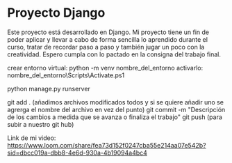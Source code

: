 # Proyecto Django

Este proyecto está desarrollado en Django. Mi proyecto tiene un fin de poder aplicar y llevar a cabo de forma sencilla lo aprendido durante el curso, tratar de recordar paso a paso y también jugar un poco con la creatividad. Espero cumpla con lo pactado en la consigna del trabajo final.

crear entorno virtual: python -m venv nombre_del_entorno
activarlo: nombre_del_entorno\Scripts\Activate.ps1

python manage.py runserver

git add . (añadimos archivos modificados todos y si se quiere añadir uno se agrerga el nombre del archivo en vez del punto)
git commit -m "Descripción de los cambios a medida que se avanza o finaliza el trabajo"
git push (para subir a nuestro git hub)

Link de mi video: https://www.loom.com/share/fea73d152f0247cba55e214aa07e542b?sid=dbcc019a-dbb8-4e6d-930a-4b19094a4bc4
